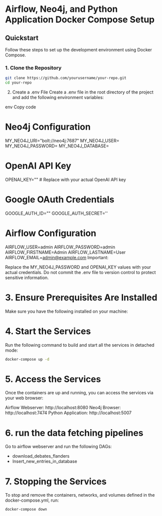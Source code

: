 # Airflow, Neo4j, and Python Application Docker Compose Setup

## Quickstart

Follow these steps to set up the development environment using Docker Compose.

### 1. Clone the Repository

```bash
git clone https://github.com/yourusername/your-repo.git
cd your-repo
```

2. Create a .env File
Create a .env file in the root directory of the project and add the following environment variables:

env
Copy code
# Neo4j Configuration
MY_NEO4J_URI="bolt://neo4j:7687"
MY_NEO4J_USER=
MY_NEO4J_PASSWORD=
MY_NEO4J_DATABASE=

# OpenAI API Key
OPENAI_KEY=""  # Replace with your actual OpenAI API key

# Google OAuth Credentials
GOOGLE_AUTH_ID=""
GOOGLE_AUTH_SECRET=''

# Airflow Configuration
AIRFLOW_USER=admin
AIRFLOW_PASSWORD=admin
AIRFLOW_FIRSTNAME=Admin
AIRFLOW_LASTNAME=User
AIRFLOW_EMAIL=admin@example.com
Important:

Replace the MY_NEO4J_PASSWORD and OPENAI_KEY values with your actual credentials.
Do not commit the .env file to version control to protect sensitive information.
# 3. Ensure Prerequisites Are Installed
Make sure you have the following installed on your machine:

# 4. Start the Services
Run the following command to build and start all the services in detached mode:

```bash
docker-compose up -d
```
# 5. Access the Services
Once the containers are up and running, you can access the services via your web browser:

Airflow Webserver: http://localhost:8080
Neo4j Browser: http://localhost:7474
Python Application: http://localhost:5007

# 6. run the data fetching pipelines
Go to airflow webserver and run the following DAGs:
- download_debates_flanders
- Insert_new_entries_in_database

# 7. Stopping the Services
To stop and remove the containers, networks, and volumes defined in the docker-compose.yml, run:

```bash
docker-compose down
```

